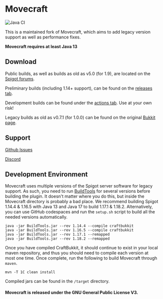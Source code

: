 Movecraft
======
![Java CI](https://github.com/APDevTeam/Movecraft/workflows/Java%20CI/badge.svg?branch=main)

This is a maintained fork of Movecraft, which aims to add legacy version support as well as performance fixes.

**Movecraft requires at least Java 13**

## Download

Public builds, as well as builds as old as v5.0 (for 1.9), are located on the [Spigot forums](https://www.spigotmc.org/resources/movecraft.31321/).

Preliminary builds (including 1.14+ support), can be found on the [releases tab](https://github.com/APDevTeam/Movecraft/releases).

Development builds can be found under the [actions tab](https://github.com/APDevTeam/Movecraft/actions?query=workflow%3A%22Java+CI%22).  Use at your own risk!

Legacy builds as old as v0.7.1 (for 1.0.0) can be found on the original [Bukkit page](https://dev.bukkit.org/projects/movecraft).

## Support
[Github Issues](https://github.com/apdevteam/movecraft/issues)

[Discord](http://bit.ly/JoinAP-Dev)

## Development Environment
Movecraft uses multiple versions of the Spigot server software for legacy support.  As such, you need to run [BuildTools](https://www.spigotmc.org/wiki/buildtools/) for several versions before building the plugin.  It doesn't matter where you do this, but inside the Movecraft directory is probably a bad place.  We recommend building Spigot 1.14.4 & 1.16.5 with Java 13 and Java 17 to build 1.17.1 & 1.18.2.  Alternatively, you can use GitHub codespaces and run the `setup.sh` script to build all the needed versions automatically.

```
java -jar BuildTools.jar --rev 1.14.4 --compile craftbukkit
java -jar BuildTools.jar --rev 1.16.5 --compile craftbukkit
java -jar BuildTools.jar --rev 1.17.1 --remapped
java -jar BuildTools.jar --rev 1.18.2 --remapped
```

Once you have compiled CraftBukkit, it should continue to exist in your local maven repository, and thus you should need to compile each version at most one time. Once complete, run the following to build Movecraft through `maven`.
```
mvn -T 1C clean install
```
Compiled jars can be found in the `/target` directory.

#### Movecraft is released under the GNU General Public License V3. 
